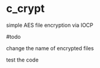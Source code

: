 # c_crypt
simple AES file encryption via IOCP 
 
 
 
 
 #todo


change the name of encrypted files


test the code
